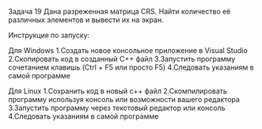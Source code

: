 Задача 19 
Дана разреженная матрица CRS. Найти количество её различных элементов и вывести их на экран.

Инструкция по запуску:

Для Windows 
1.Создать новое консольное приложение в Visual Studio 
2.Скопировать код в созданный C++ файл 
3.Запустить программу сочетанием клавишь (Ctrl + F5 или просто F5) 
4.Следовать указаниям в самой программе

Для Linux 
1.Сохранить код в новый с++ файл 
2.Скомпилировать программу используя консоль или возможности вашего редактора 
3.Запустить программу через текстовый редактор или консоль 
4.Следовать указаниям в самой программе
